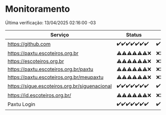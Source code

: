 # Monitoramento

Última verificação: 13/04/2025 02:16:00 -03

|Serviço|Status|Últimas 24h|
|---|---|---|
|https://github.com|<span title="2025-04-06: OK=23">✔️</span><span title="2025-04-07: OK=23">✔️</span><span title="2025-04-08: OK=23">✔️</span><span title="2025-04-09: OK=23">✔️</span><span title="2025-04-10: OK=23">✔️</span><span title="2025-04-11: OK=23">✔️</span><span title="2025-04-12: OK=5">✔️</span>|<span title="12/04/2025 03:11:00 -03 : 200">✔️</span><span title="12/04/2025 04:08:00 -03 : 200">✔️</span><span title="12/04/2025 05:10:00 -03 : 200">✔️</span><span title="12/04/2025 06:08:00 -03 : 200">✔️</span><span title="12/04/2025 07:07:00 -03 : 200">✔️</span><span title="12/04/2025 08:06:00 -03 : 200">✔️</span><span title="12/04/2025 09:14:00 -03 : 200">✔️</span><span title="12/04/2025 10:14:00 -03 : 200">✔️</span><span title="12/04/2025 11:07:00 -03 : 200">✔️</span><span title="12/04/2025 12:07:00 -03 : 200">✔️</span><span title="12/04/2025 13:09:00 -03 : 200">✔️</span><span title="12/04/2025 14:07:00 -03 : 200">✔️</span><span title="12/04/2025 15:11:00 -03 : 200">✔️</span><span title="12/04/2025 16:06:00 -03 : 200">✔️</span><span title="12/04/2025 17:08:00 -03 : 200">✔️</span><span title="12/04/2025 18:07:00 -03 : 200">✔️</span><span title="12/04/2025 19:07:00 -03 : 200">✔️</span><span title="12/04/2025 20:08:00 -03 : 200">✔️</span><span title="12/04/2025 23:10:00 -03 : 200">✔️</span><span title="13/04/2025 01:19:00 -03 : 200">✔️</span><span title="13/04/2025 02:16:00 -03 : 200">✔️</span>|
|https://paxtu.escoteiros.org.br|<span title="2025-04-06: OK=11, Falhas=12">⚠️</span><span title="2025-04-07: OK=13, Falhas=10">⚠️</span><span title="2025-04-08: OK=13, Falhas=10">⚠️</span><span title="2025-04-09: OK=15, Falhas=8">⚠️</span><span title="2025-04-10: OK=19, Falhas=4">⚠️</span><span title="2025-04-11: OK=17, Falhas=6">⚠️</span><span title="2025-04-12: Falhas=5">❌</span>|<span title="12/04/2025 03:11:00 -03 : 403">❌</span><span title="12/04/2025 04:08:00 -03 : 403">❌</span><span title="12/04/2025 05:10:00 -03 : 403">❌</span><span title="12/04/2025 06:08:00 -03 : 403">❌</span><span title="12/04/2025 07:07:00 -03 : 403">❌</span><span title="12/04/2025 08:06:00 -03 : 403">❌</span><span title="12/04/2025 09:14:00 -03 : 403">❌</span><span title="12/04/2025 10:14:00 -03 : 403">❌</span><span title="12/04/2025 11:07:00 -03 : 403">❌</span><span title="12/04/2025 12:07:00 -03 : 403">❌</span><span title="12/04/2025 13:09:00 -03 : 403">❌</span><span title="12/04/2025 14:07:00 -03 : 403">❌</span><span title="12/04/2025 15:11:00 -03 : 403">❌</span><span title="12/04/2025 16:06:00 -03 : 403">❌</span><span title="12/04/2025 17:08:00 -03 : 403">❌</span><span title="12/04/2025 18:07:00 -03 : 403">❌</span><span title="12/04/2025 19:07:00 -03 : 403">❌</span><span title="12/04/2025 20:08:00 -03 : 403">❌</span><span title="12/04/2025 23:10:00 -03 : 403">❌</span><span title="13/04/2025 01:19:00 -03 : 403">❌</span><span title="13/04/2025 02:16:00 -03 : 403">❌</span>|
|https://escoteiros.org.br|<span title="2025-04-06: OK=1, Falhas=22">⚠️</span><span title="2025-04-07: OK=1, Falhas=22">⚠️</span><span title="2025-04-08: OK=4, Falhas=19">⚠️</span><span title="2025-04-09: OK=6, Falhas=17">⚠️</span><span title="2025-04-10: OK=15, Falhas=8">⚠️</span><span title="2025-04-11: OK=17, Falhas=6">⚠️</span><span title="2025-04-12: Falhas=5">❌</span>|<span title="12/04/2025 03:11:00 -03 : 403">❌</span><span title="12/04/2025 04:08:00 -03 : 403">❌</span><span title="12/04/2025 05:10:00 -03 : 403">❌</span><span title="12/04/2025 06:08:00 -03 : 403">❌</span><span title="12/04/2025 07:07:00 -03 : 403">❌</span><span title="12/04/2025 08:06:00 -03 : 403">❌</span><span title="12/04/2025 09:14:00 -03 : 403">❌</span><span title="12/04/2025 10:14:00 -03 : 403">❌</span><span title="12/04/2025 11:07:00 -03 : 403">❌</span><span title="12/04/2025 12:07:00 -03 : 403">❌</span><span title="12/04/2025 13:09:00 -03 : 403">❌</span><span title="12/04/2025 14:07:00 -03 : 403">❌</span><span title="12/04/2025 15:11:00 -03 : 403">❌</span><span title="12/04/2025 16:06:00 -03 : 403">❌</span><span title="12/04/2025 17:08:00 -03 : 403">❌</span><span title="12/04/2025 18:07:00 -03 : 403">❌</span><span title="12/04/2025 19:07:00 -03 : 403">❌</span><span title="12/04/2025 20:08:00 -03 : 403">❌</span><span title="12/04/2025 23:10:00 -03 : 403">❌</span><span title="13/04/2025 01:19:00 -03 : 403">❌</span><span title="13/04/2025 02:16:00 -03 : 403">❌</span>|
|https://paxtu.escoteiros.org.br/paxtu|<span title="2025-04-06: OK=3, Falhas=20">⚠️</span><span title="2025-04-07: OK=7, Falhas=16">⚠️</span><span title="2025-04-08: OK=6, Falhas=17">⚠️</span><span title="2025-04-09: OK=6, Falhas=17">⚠️</span><span title="2025-04-10: OK=18, Falhas=5">⚠️</span><span title="2025-04-11: OK=18, Falhas=5">⚠️</span><span title="2025-04-12: Falhas=5">❌</span>|<span title="12/04/2025 03:11:00 -03 : 403">❌</span><span title="12/04/2025 04:08:00 -03 : 403">❌</span><span title="12/04/2025 05:10:00 -03 : 403">❌</span><span title="12/04/2025 06:08:00 -03 : 403">❌</span><span title="12/04/2025 07:07:00 -03 : 403">❌</span><span title="12/04/2025 08:06:00 -03 : 403">❌</span><span title="12/04/2025 09:14:00 -03 : 403">❌</span><span title="12/04/2025 10:14:00 -03 : 403">❌</span><span title="12/04/2025 11:07:00 -03 : 403">❌</span><span title="12/04/2025 12:07:00 -03 : 403">❌</span><span title="12/04/2025 13:09:00 -03 : 403">❌</span><span title="12/04/2025 14:07:00 -03 : 403">❌</span><span title="12/04/2025 15:11:00 -03 : 403">❌</span><span title="12/04/2025 16:06:00 -03 : 403">❌</span><span title="12/04/2025 17:09:00 -03 : 403">❌</span><span title="12/04/2025 18:07:00 -03 : 403">❌</span><span title="12/04/2025 19:07:00 -03 : 403">❌</span><span title="12/04/2025 20:08:00 -03 : 403">❌</span><span title="12/04/2025 23:10:00 -03 : 403">❌</span><span title="13/04/2025 01:19:00 -03 : 403">❌</span><span title="13/04/2025 02:16:00 -03 : 403">❌</span>|
|https://paxtu.escoteiros.org.br/meupaxtu|<span title="2025-04-06: OK=4, Falhas=19">⚠️</span><span title="2025-04-07: OK=11, Falhas=12">⚠️</span><span title="2025-04-08: OK=9, Falhas=14">⚠️</span><span title="2025-04-09: OK=7, Falhas=16">⚠️</span><span title="2025-04-10: OK=15, Falhas=8">⚠️</span><span title="2025-04-11: OK=17, Falhas=6">⚠️</span><span title="2025-04-12: Falhas=5">❌</span>|<span title="12/04/2025 03:11:00 -03 : 403">❌</span><span title="12/04/2025 04:08:00 -03 : 403">❌</span><span title="12/04/2025 05:10:00 -03 : 403">❌</span><span title="12/04/2025 06:08:00 -03 : 403">❌</span><span title="12/04/2025 07:07:00 -03 : 403">❌</span><span title="12/04/2025 08:06:00 -03 : 403">❌</span><span title="12/04/2025 09:14:00 -03 : 403">❌</span><span title="12/04/2025 10:14:00 -03 : 403">❌</span><span title="12/04/2025 11:07:00 -03 : 403">❌</span><span title="12/04/2025 12:07:00 -03 : 403">❌</span><span title="12/04/2025 13:09:00 -03 : 403">❌</span><span title="12/04/2025 14:07:00 -03 : 403">❌</span><span title="12/04/2025 15:11:00 -03 : 403">❌</span><span title="12/04/2025 16:06:00 -03 : 403">❌</span><span title="12/04/2025 17:09:00 -03 : 403">❌</span><span title="12/04/2025 18:07:00 -03 : 403">❌</span><span title="12/04/2025 19:07:00 -03 : 403">❌</span><span title="12/04/2025 20:08:00 -03 : 403">❌</span><span title="12/04/2025 23:10:00 -03 : 403">❌</span><span title="13/04/2025 01:19:00 -03 : 403">❌</span><span title="13/04/2025 02:16:00 -03 : 403">❌</span>|
|https://sigue.escoteiros.org.br/siguenacional|<span title="2025-04-06: OK=23">✔️</span><span title="2025-04-07: OK=23">✔️</span><span title="2025-04-08: OK=23">✔️</span><span title="2025-04-09: OK=23">✔️</span><span title="2025-04-10: OK=23">✔️</span><span title="2025-04-11: OK=23">✔️</span><span title="2025-04-12: OK=5">✔️</span>|<span title="12/04/2025 03:11:00 -03 : 200">✔️</span><span title="12/04/2025 04:08:00 -03 : 200">✔️</span><span title="12/04/2025 05:10:00 -03 : 200">✔️</span><span title="12/04/2025 06:08:00 -03 : 200">✔️</span><span title="12/04/2025 07:07:00 -03 : 200">✔️</span><span title="12/04/2025 08:06:00 -03 : 200">✔️</span><span title="12/04/2025 09:14:00 -03 : 200">✔️</span><span title="12/04/2025 10:14:00 -03 : 200">✔️</span><span title="12/04/2025 11:07:00 -03 : 200">✔️</span><span title="12/04/2025 12:07:00 -03 : 200">✔️</span><span title="12/04/2025 13:09:00 -03 : 200">✔️</span><span title="12/04/2025 14:07:00 -03 : 200">✔️</span><span title="12/04/2025 15:11:00 -03 : 200">✔️</span><span title="12/04/2025 16:06:00 -03 : 200">✔️</span><span title="12/04/2025 17:09:00 -03 : 200">✔️</span><span title="12/04/2025 18:07:00 -03 : 200">✔️</span><span title="12/04/2025 19:07:00 -03 : 200">✔️</span><span title="12/04/2025 20:08:00 -03 : 200">✔️</span><span title="12/04/2025 23:10:00 -03 : 200">✔️</span><span title="13/04/2025 01:19:00 -03 : 200">✔️</span><span title="13/04/2025 02:16:00 -03 : 200">✔️</span>|
|https://id.escoteiros.org.br/|<span title="2025-04-06: OK=11, Falhas=12">⚠️</span><span title="2025-04-07: OK=12, Falhas=11">⚠️</span><span title="2025-04-08: OK=15, Falhas=8">⚠️</span><span title="2025-04-09: OK=11, Falhas=12">⚠️</span><span title="2025-04-10: OK=18, Falhas=5">⚠️</span><span title="2025-04-11: OK=18, Falhas=5">⚠️</span><span title="2025-04-12: Falhas=5">❌</span>|<span title="12/04/2025 03:11:00 -03 : 403">❌</span><span title="12/04/2025 04:08:00 -03 : 403">❌</span><span title="12/04/2025 05:10:00 -03 : 403">❌</span><span title="12/04/2025 06:08:00 -03 : 403">❌</span><span title="12/04/2025 07:07:00 -03 : 403">❌</span><span title="12/04/2025 08:06:00 -03 : 403">❌</span><span title="12/04/2025 09:14:00 -03 : 403">❌</span><span title="12/04/2025 10:14:00 -03 : 403">❌</span><span title="12/04/2025 11:07:00 -03 : 403">❌</span><span title="12/04/2025 12:07:00 -03 : 403">❌</span><span title="12/04/2025 13:09:00 -03 : 403">❌</span><span title="12/04/2025 14:07:00 -03 : 403">❌</span><span title="12/04/2025 15:11:00 -03 : 403">❌</span><span title="12/04/2025 16:06:00 -03 : 403">❌</span><span title="12/04/2025 17:09:00 -03 : 403">❌</span><span title="12/04/2025 18:07:00 -03 : 403">❌</span><span title="12/04/2025 19:07:00 -03 : 403">❌</span><span title="12/04/2025 20:08:00 -03 : 403">❌</span><span title="12/04/2025 23:10:00 -03 : 403">❌</span><span title="13/04/2025 01:19:00 -03 : 403">❌</span><span title="13/04/2025 02:16:00 -03 : 403">❌</span>|
|Paxtu Login|<span title="2025-04-06: OK=23">✔️</span><span title="2025-04-07: OK=23">✔️</span><span title="2025-04-08: OK=23">✔️</span><span title="2025-04-09: OK=23">✔️</span><span title="2025-04-10: OK=23">✔️</span><span title="2025-04-11: OK=23">✔️</span><span title="2025-04-12: OK=5">✔️</span>|<span title="12/04/2025 03:11:00 -03 : 200">✔️</span><span title="12/04/2025 04:08:00 -03 : 200">✔️</span><span title="12/04/2025 05:10:00 -03 : 200">✔️</span><span title="12/04/2025 06:08:00 -03 : 200">✔️</span><span title="12/04/2025 07:07:00 -03 : 200">✔️</span><span title="12/04/2025 08:06:00 -03 : 200">✔️</span><span title="12/04/2025 09:14:00 -03 : 200">✔️</span><span title="12/04/2025 10:14:00 -03 : 200">✔️</span><span title="12/04/2025 11:07:00 -03 : 200">✔️</span><span title="12/04/2025 12:07:00 -03 : 200">✔️</span><span title="12/04/2025 13:09:00 -03 : 200">✔️</span><span title="12/04/2025 14:07:00 -03 : 200">✔️</span><span title="12/04/2025 15:11:00 -03 : 200">✔️</span><span title="12/04/2025 16:06:00 -03 : 200">✔️</span><span title="12/04/2025 17:09:00 -03 : 200">✔️</span><span title="12/04/2025 18:07:00 -03 : 200">✔️</span><span title="12/04/2025 19:07:00 -03 : 200">✔️</span><span title="12/04/2025 20:08:00 -03 : 200">✔️</span><span title="12/04/2025 23:10:00 -03 : 200">✔️</span><span title="13/04/2025 01:19:00 -03 : 200">✔️</span><span title="13/04/2025 02:16:00 -03 : 200">✔️</span>|
